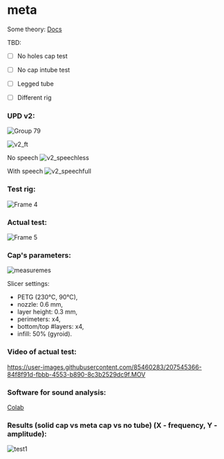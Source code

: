 # meta


Some theory:
[Docs](https://docs.google.com/document/d/1rUISsRDoXq0jfs-jZFZWdBOQLxf3znhviiC6kxXwnIc/edit?usp=sharing)

TBD:

- [ ] No holes cap test
- [ ] No cap intube test
- [ ] Legged tube 
- [ ] Different rig


### UPD v2:

![Group 79](https://user-images.githubusercontent.com/85460283/216776740-ec5c1bd3-c46b-40f3-83f1-2b3f8a2daad4.png)


![v2_ft](https://user-images.githubusercontent.com/85460283/216776414-76177936-4db9-4637-91b1-731a7a07cf64.png)

No speech
![v2_speechless](https://user-images.githubusercontent.com/85460283/216776445-6f7fc090-ea23-414d-8a15-d03a35693923.png)

With speech
![v2_speechfull](https://user-images.githubusercontent.com/85460283/216776474-3b0b26d2-1806-4e15-b7b3-3ecd340aa9fe.jpg)



### Test rig:

![Frame 4](https://user-images.githubusercontent.com/85460283/207591043-fc9b2606-aea4-4b18-bde3-cf4aed0acfed.png)


### Actual test: 

![Frame 5](https://user-images.githubusercontent.com/85460283/207545126-e56b9ae7-0978-4c58-9fa7-58c2c644b4cd.png)

### Cap's parameters:

![measuremes](https://user-images.githubusercontent.com/85460283/207561674-93e0b039-9f63-4d4f-9167-0b0386781d56.jpg)

Slicer settings:

- PETG (230°C, 90°C),
- nozzle: 0.6 mm,
- layer height: 0.3 mm,
- perimeters: x4,
- bottom/top #layers: x4,
- infill: 50% (gyroid).

### Video of actual test:

https://user-images.githubusercontent.com/85460283/207545366-84f8f91d-fbbb-4553-b890-8c3b2529dc9f.MOV



### Software for sound analysis:

[Colab](https://colab.research.google.com/drive/1uyHwhh9RmlgZjIZ-iUIS8scZYrOjwMD6#scrollTo=0Vo7yEltKMqr)

### Results (solid cap vs meta cap vs no tube) (X - frequency, Y - amplitude):

![test1](https://user-images.githubusercontent.com/85460283/207389500-3c301456-1756-47e5-8931-1e349b9989c9.PNG)



